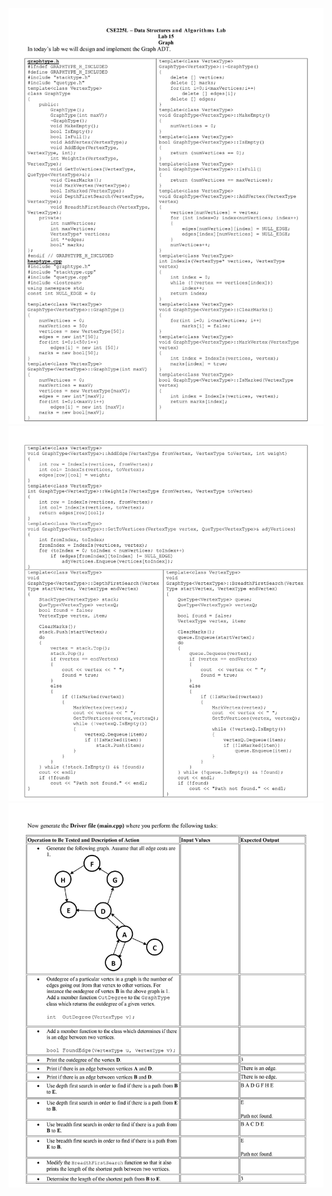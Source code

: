 ![Lab 1501](Lab%20Manual/Lab1501.jpg)
![Lab 1502](Lab%20Manual/Lab1502.jpg)
![Lab 1503](Lab%20Manual/Lab1503.jpg)
